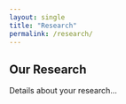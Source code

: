 ```yaml
---
layout: single
title: "Research"
permalink: /research/
---
```


<!-- Research Content -->
<section id="research">
    <div class="container">
        <h2>Our Research</h2>
        <p>Details about your research...</p>
    </div>
</section>
